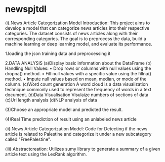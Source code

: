 # newspjtdl
(i).News Article Categorization Model
Introduction:
This project aims to develop a model that can categorize news articles into their respective categories. 
The dataset consists of news articles along with their corresponding categories. 
The goal is to preprocess the data, build a machine learning or deep learning model, and evaluate its performance.

1.loading the json training data and preprocessing it


2.DATA ANALYSIS
(a)Display basic information about the DataFrame
(b)	Handling Null Values:
•	Drop rows or columns with null values using the dropna() method.
•	Fill null values with a specific value using the fillna() method.
•	Impute null values based on mean, median, or mode of the column.
(c)Word count generation
A word cloud is a data visualization technique commonly used to represent the frequency of words in a text document. 
(d)Data Visualisation
Visulaize numbers of sections of data
(c)Url length analysis
(d)NLP analysis of data

(3)Choose an appropriate model and predicted the result.


(4)Real Time prediction of result using an unlabeled news article


(ii).News Article Categorization Model:
Code for Detecting if the news article is related to Palestine and categorize it under a new subcategory called "FreePalestine".


(iii).Abstractcreation:
Utilizes sumy library to generate a summary of a given article text using the LexRank algorithm.
